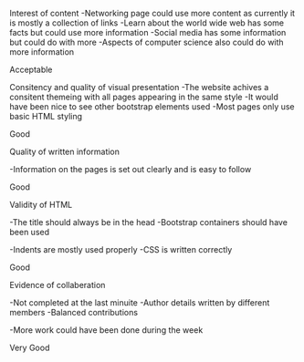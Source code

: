 Interest of content
  -Networking page could use more content as currently it is mostly a collection of links
  -Learn about the world wide web has some facts but could use more information
  -Social media has some information but could do with more
  -Aspects of computer science also could do with more information
  
  Acceptable
 
Consitency and quality of visual presentation
  -The website achives a consitent themeing with all pages appearing in the same style
  -It would have been nice to see other bootstrap elements used
  -Most pages only use basic HTML styling
  
  Good
  
Quality of written information

  -Information on the pages is set out clearly and is easy to follow

  Good
  
Validity of HTML

  -The title should always be in the head
  -Bootstrap containers should have been used
  
  -Indents are mostly used properly
  -CSS is written correctly
  
  Good
  
 Evidence of collaberation
 
  -Not completed at the last minuite
  -Author details written by different members
  -Balanced contributions
  
  -More work could have been done during the week
  
  Very Good
